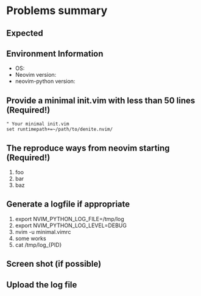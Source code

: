 # Problems summary


## Expected


## Environment Information

 * OS:
 * Neovim version:
 * neovim-python version:


## Provide a minimal init.vim with less than 50 lines (Required!)

```vim
" Your minimal init.vim
set runtimepath+=~/path/to/denite.nvim/
```


## The reproduce ways from neovim starting (Required!)

 1. foo
 2. bar
 3. baz


## Generate a logfile if appropriate

 1. export NVIM_PYTHON_LOG_FILE=/tmp/log
 2. export NVIM_PYTHON_LOG_LEVEL=DEBUG
 3. nvim -u minimal.vimrc
 4. some works
 5. cat /tmp/log_{PID}


## Screen shot (if possible)


## Upload the log file
